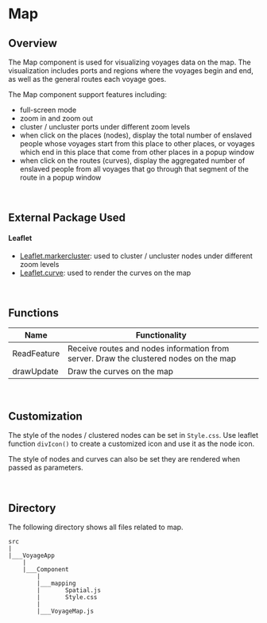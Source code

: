 # Map

## Overview
The Map component is used for visualizing voyages data on the map. The visualization includes ports and regions where the voyages begin and end, as well as the general routes each voyage goes. 

The Map component support features including: 

- full-screen mode
- zoom in and zoom out
- cluster / uncluster ports under different zoom levels
- when click on the places (nodes), display the total number of enslaved people whose voyages start from this place to other places, or voyages which end in this place that come from other places in a popup window
- when click on the routes (curves), display the aggregated number of enslaved people from all voyages that go through that segment of the route in a popup window

&nbsp;

## External Package Used
#### Leaflet
- [Leaflet.markercluster](https://github.com/Leaflet/Leaflet.markercluster): used to cluster / uncluster nodes under different zoom levels
- [Leaflet.curve](https://github.com/elfalem/Leaflet.curve): used to render the curves on the map

&nbsp;

## Functions
|  Name     |   Functionality  |
| -------   |  --------------- |
| ReadFeature   |  Receive routes and nodes information from server. Draw the clustered nodes on the map           |
| drawUpdate    |  Draw the curves on the map                |

&nbsp;

## Customization
The style of the nodes / clustered nodes can be set in `Style.css`. Use leaflet function `divIcon()` to create a customized icon and use it as the node icon.

The style of nodes and curves can also be set they are rendered when passed as parameters. 

&nbsp;

## Directory
The following directory shows all files related to map. 
```
src
|
|___VoyageApp
    |
    |___Component
        |
        |___mapping
        |       Spatial.js
        |       Style.css
        |
        |___VoyageMap.js
```
